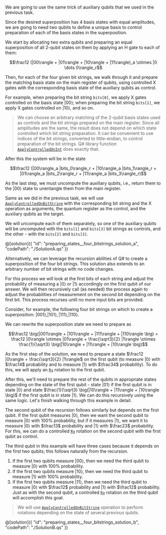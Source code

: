 We are going to use the same trick of auxiliary qubits that we used in the previous task.

Since the desired superposition has 4 basis states with equal amplitudes, we are going to need two qubits to define a unique basis to control preparation of each of the basis states in the superposition.

We start by allocating two extra qubits and preparing an equal superposition of all 2-qubit states on them by applying an H gate to each of them:

$$\frac12 (|00\rangle + |01\rangle + |10\rangle + |11\rangle)_a \otimes |0 \dots 0\rangle_r$$

Then, for each of the four given bit strings, we walk through it and prepare the matching basis state on the main register of qubits, using controlled X gates with the corresponding basis state of the auxiliary qubits as control.

For example, when preparing the bit string `bits[0]`, we apply X gates controlled on the basis state $|00\rangle$; when preparing the bit string `bits[1]`, we apply X gates controlled on $|10\rangle$, and so on.

> We can choose an arbitrary matching of the 2-qubit basis states used as controls and the bit strings prepared on the main register.
> Since all amplitudes are the same, the result does not depend on which state controlled which bit string preparation.
> It can be convenient to use indices of the bit strings, converted to little-endian, to control preparation of the bit strings.
> Q# library function [`ApplyControlledOnInt`](https://learn.microsoft.com/qsharp/api/qsharp-lang/microsoft.quantum.canon/applycontrolledonint) does exactly that.

After this the system will be in the state

$$\frac12 (|00\rangle_a |bits_0\rangle_r + |10\rangle_a |bits_1\rangle_r + |01\rangle_a |bits_2\rangle_r + |11\rangle_a |bits_3\rangle_r)$$

As the last step, we must uncompute the auxiliary qubits, i.e., return them to the $|00\rangle$ state to unentangle them from the main register.

Same as we did in the previous task, we will use [`ApplyControlledOnBitString`](https://learn.microsoft.com/qsharp/api/qsharp-lang/microsoft.quantum.canon/applycontrolledonbitstring) with the corresponding bit string and the X operation as arguments, the quantum register as the control, and the auxiliary qubits as the target.

We will uncompute each of them separately, so one of the auxiliary qubits will be uncomputed with the `bits[1]` and `bits[3]` bit strings as controls, and the other - with the `bits[2]` and `bits[3]`.

@[solution]({
    "id": "preparing_states__four_bitstrings_solution_a",
    "codePath": "./SolutionA.qs"
})

Alternatively, we can leverage the recursion abilities of Q# to create a superposition of the four bit strings.  This solution also extends to an arbitrary number of bit strings with no code changes.

For this process we will look at the first bits of each string and adjust the probability of measuring a $|0\rangle$ or $|1\rangle$ accordingly on the first qubit of our answer.  We will then recursively call (as needed) the process again to adjust the probabilities of measurement on the second bit depending on the first bit.  This process recurses until no more input bits are provided.

Consider, for example, the following four bit strings on which to create a superposition: $|001\rangle, |101\rangle, |111\rangle, |110\rangle$.

We can rewrite the superposition state we need to prepare as

$$\frac12 \big(|001\rangle + |101\rangle + |111\rangle + |110\rangle \big) = \frac12 |0\rangle \otimes |01\rangle + \frac{\sqrt3}{2} |1\rangle \otimes \frac{1}{\sqrt3} \big(|10\rangle + |11\rangle + |10\rangle \big)$$

As the first step of the solution, we need to prepare a state $\frac12 |0\rangle + \frac{\sqrt3}{2} |1\rangle$ on the first qubit (to measure $|0\rangle$ with $\frac14$ probability and to measure $|1\rangle$ with $\frac34$ probability).  To do this, we will apply an [`Ry`](https://learn.microsoft.com/qsharp/api/qsharp-lang/microsoft.quantum.intrinsic/ry) rotation to the first qubit.

After this, we'll need to prepare the rest of the qubits in appropriate states depending on the state of the first qubit - state $|01\rangle$ if the first qubit is in state $|0\rangle$ and state $\frac{1}{\sqrt3} \big(|10\rangle + |11\rangle + |10\rangle \big)$ if the first qubit is in state $|1\rangle$. We can do this recursively using the same logic. Let's finish walking through this example in detail.

The second qubit of the recursion follows similarly but depends on the first qubit.  If the first qubit measures $|0\rangle$, then we want the second qubit to measure $|0\rangle$ with 100% probability, but if it measures $|1\rangle$, we want it to measure $|0\rangle$ with $\frac13$ probability and $|1\rangle$ with $\frac23$ probability.  For this, we can do a controlled [`Ry`](https://learn.microsoft.com/qsharp/api/qsharp-lang/microsoft.quantum.intrinsic/ry) rotation on the second qubit with the first qubit as control.

The third qubit in this example will have three cases because it depends on the first two qubits; this follows naturally from the recursion.

1. If the first two qubits measure $|00\rangle$, then we need the third qubit to measure $|0\rangle$ with 100% probability.
2. If the first two qubits measure $|10\rangle$, then we need the third qubit to measure $|1\rangle$ with 100% probability.
3. If the first two qubits measure $|11\rangle$, then we need the third qubit to measure $|0\rangle$ with $\frac12$ probability and $|1\rangle$ with $\frac12$ probability.  Just as with the second qubit, a controlled [`Ry`](https://learn.microsoft.com/qsharp/api/qsharp-lang/microsoft.quantum.intrinsic/ry) rotation on the third qubit will accomplish this goal.

> We will use [`ApplyControlledOnBitString`](https://learn.microsoft.com/qsharp/api/qsharp-lang/microsoft.quantum.canon/applycontrolledonbitstring) operation to perform rotations depending on the state of several previous qubits.

@[solution]({
    "id": "preparing_states__four_bitstrings_solution_b",
    "codePath": "./SolutionB.qs"
})
